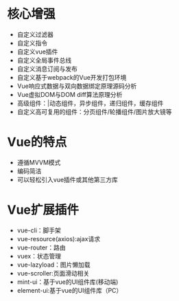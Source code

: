 # 核心增强
- 自定义过滤器
- 自定义指令
- 自定义vue插件
- 自定义全局事件总线
- 自定义消息订阅与发布
- 自定义基于webpack的Vue开发打包环境
- Vue响应式数据与双向数据绑定原理源码分析
- Vue虚拟DOM与DOM diff算法原理分析
- 高级组件：|动态组件，异步组件，递归组件，缓存组件
- 自定义高可复用的组件：分页组件/轮播组件/图片放大镜等

# Vue的特点
- 遵循MVVM模式
- 编码简洁
- 可以轻松引入vue插件或其他第三方库

# Vue扩展插件
- vue-cli：脚手架
- vue-resource(axios):ajax请求
- vue-router：路由
- vuex：状态管理
- vue-lazyload：图片懒加载
- vue-scroller:页面滑动相关
- mint-ui：基于vue的UI组件库(移动端)
- element-ui:基于vue的UI组件库（PC）

